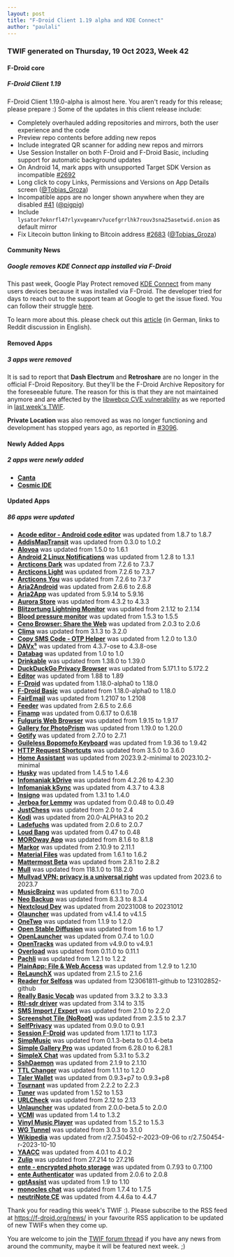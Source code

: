 ```yaml
---
layout: post
title: "F-Droid Client 1.19 alpha and KDE Connect"
author: "paulali"
---
```



### TWIF generated on Thursday, 19 Oct 2023, Week 42


#### F-Droid core
##### F-Droid Client 1.19 
F-Droid Client 1.19.0-alpha is almost here. You aren't ready for this release; please prepare :)
Some of the updates in this client release include:
- Completely overhauled adding repositories and mirrors, both the user experience and the code
- Preview repo contents before adding new repos
- Include integrated QR scanner for adding new repos and mirrors
- Use Session Installer on both F-Droid and F-Droid Basic, including support for
  automatic background updates
- On Android 14, mark apps with unsupported Target SDK Version as incompatible [#2692](https://gitlab.com/fdroid/fdroidclient/-/issues/2692)
- Long click to copy Links, Permissions and Versions on App Details screen ([@Tobias_Groza](https://gitlab.com/Tobias_Groza))
- Incompatible apps are no longer shown anywhere when they are disabled [#41](https://gitlab.com/fdroid/fdroidclient/-/issues/41) ([@pigpig](https://gitlab.com/pigpig))
- Include `lysator7eknrfl47rlyxvgeamrv7ucefgrrlhk7rouv3sna25asetwid.onion` as default mirror
- Fix Litecoin button linking to Bitcoin address [#2683](https://gitlab.com/fdroid/fdroidclient/-/issues/2683) ([@Tobias_Groza](https://gitlab.com/Tobias_Groza))


#### Community News
##### Google removes KDE Connect app installed via F-Droid
This past week, Google Play Protect removed [KDE Connect](https://f-droid.org/packages/org.kde.kdeconnect_tp/) from many users devices because it was installed via F-Droid. The developer tried for days to reach out to the support team at Google to get the issue fixed. You can follow their struggle [here](https://nitter.net/albertvaka/status/1712954968477401478).

To learn more about this. please check out this [article](https://www.golem.de/news/play-protect-google-entfernt-kde-app-aus-f-droid-von-android-smartphones-2310-178521.html) (in German, links to Reddit discussion in English).


#### Removed Apps
##### 3 apps were removed
It is sad to report that **Dash Electrum** and **Retroshare** are no longer in the official F-Droid Repository. 
But they'll be the F-Droid Archive Repository for the foreseeable future.
The reason for this is that they are not maintained anymore and are affected by the [libwebcp CVE vulnerability](https://stackdiary.com/critical-vulnerability-in-webp-codec-cve-2023-4863/) as we reported in [last week's TWIF](https://f-droid.org/2023/10/12/twif-vulnerability-patching-fdroid-client-radiodroid-revival.html).

**Private Location** was also removed as was no longer functioning and development has stopped years ago, as reported in [#3096](https://gitlab.com/fdroid/fdroiddata/-/issues/3096).


#### Newly Added Apps
##### 2 apps were newly added
* **[Canta](https://f-droid.org/packages/org.samo_lego.canta)**
* **[Cosmic IDE](https://f-droid.org/packages/org.cosmicide)**


#### Updated Apps
##### 86 apps were updated
* **[Acode editor - Android code editor](https://f-droid.org/packages/com.foxdebug.acode)** was updated from 1.8.7 to 1.8.7
* **[AddisMapTransit](https://f-droid.org/packages/com.addismaptransit.app)** was updated from 0.3.0 to 1.0.2
* **[Alovoa](https://f-droid.org/packages/com.alovoa.expo)** was updated from 1.5.0 to 1.6.1
* **[Android 2 Linux Notifications](https://f-droid.org/packages/dev.patri9ck.a2ln)** was updated from 1.2.8 to 1.3.1
* **[Arcticons Dark](https://f-droid.org/packages/com.donnnno.arcticons)** was updated from 7.2.6 to 7.3.7
* **[Arcticons Light](https://f-droid.org/packages/com.donnnno.arcticons.light)** was updated from 7.2.6 to 7.3.7
* **[Arcticons You](https://f-droid.org/packages/com.donnnno.arcticons.you)** was updated from 7.2.6 to 7.3.7
* **[Aria2Android](https://f-droid.org/packages/com.gianlu.aria2android)** was updated from 2.6.6 to 2.6.8
* **[Aria2App](https://f-droid.org/packages/com.gianlu.aria2app)** was updated from 5.9.14 to 5.9.16
* **[Aurora Store](https://f-droid.org/packages/com.aurora.store)** was updated from 4.3.2 to 4.3.3
* **[Blitzortung Lightning Monitor](https://f-droid.org/packages/org.blitzortung.android.app)** was updated from 2.1.12 to 2.1.14
* **[Blood pressure monitor](https://f-droid.org/packages/com.derdilla.bloodPressureApp)** was updated from 1.5.3 to 1.5.5
* **[Ceno Browser: Share the Web](https://f-droid.org/packages/ie.equalit.ceno)** was updated from 2.0.3 to 2.0.6
* **[Clima](https://f-droid.org/packages/co.prestosole.clima)** was updated from 3.1.3 to 3.2.0
* **[Copy SMS Code - OTP Helper](https://f-droid.org/packages/io.github.jd1378.otphelper)** was updated from 1.2.0 to 1.3.0
* **[DAVx⁵](https://f-droid.org/packages/at.bitfire.davdroid)** was updated from 4.3.7-ose to 4.3.8-ose
* **[Databag](https://f-droid.org/packages/com.databag)** was updated from 1.0 to 1.0
* **[Drinkable](https://f-droid.org/packages/com.moimob.drinkable)** was updated from 1.38.0 to 1.39.0
* **[DuckDuckGo Privacy Browser](https://f-droid.org/packages/com.duckduckgo.mobile.android)** was updated from 5.171.1 to 5.172.2
* **[Editor](https://f-droid.org/packages/org.billthefarmer.editor)** was updated from 1.88 to 1.89
* **[F-Droid](https://f-droid.org/packages/org.fdroid.fdroid)** was updated from 1.18.0-alpha0 to 1.18.0
* **[F-Droid Basic](https://f-droid.org/packages/org.fdroid.basic)** was updated from 1.18.0-alpha0 to 1.18.0
* **[FairEmail](https://f-droid.org/packages/eu.faircode.email)** was updated from 1.2107 to 1.2108
* **[Feeder](https://f-droid.org/packages/com.nononsenseapps.feeder)** was updated from 2.6.5 to 2.6.6
* **[Finamp](https://f-droid.org/packages/com.unicornsonlsd.finamp)** was updated from 0.6.17 to 0.6.18
* **[Fulguris Web Browser](https://f-droid.org/packages/net.slions.fulguris.full.fdroid)** was updated from 1.9.15 to 1.9.17
* **[Gallery for PhotoPrism](https://f-droid.org/packages/ua.com.radiokot.photoprism)** was updated from 1.19.0 to 1.20.0
* **[Gotify](https://f-droid.org/packages/com.github.gotify)** was updated from 2.7.0 to 2.7.1
* **[Guileless Bopomofo Keyboard](https://f-droid.org/packages/org.ghostsinthelab.apps.guilelessbopomofo)** was updated from 1.9.36 to 1.9.42
* **[HTTP Request Shortcuts](https://f-droid.org/packages/ch.rmy.android.http_shortcuts)** was updated from 3.5.0 to 3.6.0
* **[Home Assistant](https://f-droid.org/packages/io.homeassistant.companion.android.minimal)** was updated from 2023.9.2-minimal to 2023.10.2-minimal
* **[Husky](https://f-droid.org/packages/su.xash.husky)** was updated from 1.4.5 to 1.4.6
* **[Infomaniak kDrive](https://f-droid.org/packages/com.infomaniak.drive)** was updated from 4.2.26 to 4.2.30
* **[Infomaniak kSync](https://f-droid.org/packages/com.infomaniak.sync)** was updated from 4.3.7 to 4.3.8
* **[Insigno](https://f-droid.org/packages/org.mindshub.insigno)** was updated from 1.3.1 to 1.4.0
* **[Jerboa for Lemmy](https://f-droid.org/packages/com.jerboa)** was updated from 0.0.48 to 0.0.49
* **[JustChess](https://f-droid.org/packages/com.alaskalinuxuser.justchess)** was updated from 2.0 to 2.4
* **[Kodi](https://f-droid.org/packages/org.xbmc.kodi)** was updated from 20.0-ALPHA3 to 20.2
* **[Ladefuchs](https://f-droid.org/packages/app.ladefuchs.android)** was updated from 2.0.6 to 2.0.7
* **[Loud Bang](https://f-droid.org/packages/aq.metallists.loudbang)** was updated from 0.47 to 0.48
* **[MOROway App](https://f-droid.org/packages/de.moroway.oc)** was updated from 8.1.6 to 8.1.8
* **[Markor](https://f-droid.org/packages/net.gsantner.markor)** was updated from 2.10.9 to 2.11.1
* **[Material Files](https://f-droid.org/packages/me.zhanghai.android.files)** was updated from 1.6.1 to 1.6.2
* **[Mattermost Beta](https://f-droid.org/packages/com.mattermost.rnbeta)** was updated from 2.8.1 to 2.8.2
* **[Mull](https://f-droid.org/packages/us.spotco.fennec_dos)** was updated from 118.1.0 to 118.2.0
* **[Mullvad VPN: privacy is a universal right](https://f-droid.org/packages/net.mullvad.mullvadvpn)** was updated from 2023.6 to 2023.7
* **[MusicBrainz](https://f-droid.org/packages/org.metabrainz.android)** was updated from 6.1.1 to 7.0.0
* **[Neo Backup](https://f-droid.org/packages/com.machiav3lli.backup)** was updated from 8.3.3 to 8.3.4
* **[Nextcloud Dev](https://f-droid.org/packages/com.nextcloud.android.beta)** was updated from 20231008 to 20231012
* **[Olauncher](https://f-droid.org/packages/app.olauncher)** was updated from v4.1.4 to v4.1.5
* **[OneTwo](https://f-droid.org/packages/com.nicue.onetwo)** was updated from 1.1.9 to 1.2.0
* **[Open Stable Diffusion](https://f-droid.org/packages/com.openstablediffusion)** was updated from 1.6 to 1.7
* **[OpenLauncher](https://f-droid.org/packages/com.benny.openlauncher)** was updated from 0.7.4 to 1.0.0
* **[OpenTracks](https://f-droid.org/packages/de.dennisguse.opentracks)** was updated from v4.9.0 to v4.9.1
* **[Overload](https://f-droid.org/packages/cloud.pablos.overload)** was updated from 0.11.0 to 0.11.1
* **[Pachli](https://f-droid.org/packages/app.pachli)** was updated from 1.2.1 to 1.2.2
* **[PlainApp: File & Web Access](https://f-droid.org/packages/com.ismartcoding.plain)** was updated from 1.2.9 to 1.2.10
* **[ReLaunchX](https://f-droid.org/packages/com.gacode.relaunchx)** was updated from 2.1.5 to 2.1.6
* **[Reader for Selfoss](https://f-droid.org/packages/bou.amine.apps.readerforselfossv2.android)** was updated from 123061811-github to 123102852-github
* **[Really Basic Vocab](https://f-droid.org/packages/de.herrmann_engel.rbv)** was updated from 3.3.2 to 3.3.3
* **[Rtl-sdr driver](https://f-droid.org/packages/marto.rtl_tcp_andro)** was updated from 3.14 to 3.15
* **[SMS Import / Export](https://f-droid.org/packages/com.github.tmo1.sms_ie)** was updated from 2.1.0 to 2.2.0
* **[Screenshot Tile (NoRoot)](https://f-droid.org/packages/com.github.cvzi.screenshottile)** was updated from 2.3.5 to 2.3.7
* **[SelfPrivacy](https://f-droid.org/packages/pro.kherel.selfprivacy)** was updated from 0.9.0 to 0.9.1
* **[Session F-Droid](https://f-droid.org/packages/network.loki.messenger.fdroid)** was updated from 1.17.1 to 1.17.3
* **[SimpMusic](https://f-droid.org/packages/com.maxrave.simpmusic)** was updated from 0.1.3-beta to 0.1.4-beta
* **[Simple Gallery Pro](https://f-droid.org/packages/com.simplemobiletools.gallery.pro)** was updated from 6.28.0 to 6.28.1
* **[SimpleX Chat](https://f-droid.org/packages/chat.simplex.app)** was updated from 5.3.1 to 5.3.2
* **[SshDaemon](https://f-droid.org/packages/com.daemon.ssh)** was updated from 2.1.9 to 2.1.10
* **[TTL Changer](https://f-droid.org/packages/com.mrsep.ttlchanger)** was updated from 1.1.1 to 1.2.0
* **[Taler Wallet](https://f-droid.org/packages/net.taler.wallet.fdroid)** was updated from 0.9.3+p7 to 0.9.3+p8
* **[Tournant](https://f-droid.org/packages/eu.zimbelstern.tournant)** was updated from 2.2.2 to 2.2.3
* **[Tuner](https://f-droid.org/packages/org.billthefarmer.tuner)** was updated from 1.52 to 1.53
* **[URLCheck](https://f-droid.org/packages/com.trianguloy.urlchecker)** was updated from 2.12 to 2.13
* **[Unlauncher](https://f-droid.org/packages/com.jkuester.unlauncher)** was updated from 2.0.0-beta.5 to 2.0.0
* **[VCMI](https://f-droid.org/packages/is.xyz.vcmi)** was updated from 1.4 to 1.3.2
* **[Vinyl Music Player](https://f-droid.org/packages/com.poupa.vinylmusicplayer)** was updated from 1.5.2 to 1.5.3
* **[WG Tunnel](https://f-droid.org/packages/com.zaneschepke.wireguardautotunnel)** was updated from 3.0.3 to 3.1.0
* **[Wikipedia](https://f-droid.org/packages/org.wikipedia)** was updated from r/2.7.50452-r-2023-09-06 to r/2.7.50454-r-2023-10-10
* **[YAACC](https://f-droid.org/packages/de.yaacc)** was updated from 4.0.1 to 4.0.2
* **[Zulip](https://f-droid.org/packages/com.zulipmobile)** was updated from 27.214 to 27.216
* **[ente - encrypted photo storage](https://f-droid.org/packages/io.ente.photos.fdroid)** was updated from 0.7.93 to 0.7.100
* **[ente Authenticator](https://f-droid.org/packages/io.ente.auth)** was updated from 2.0.6 to 2.0.8
* **[gptAssist](https://f-droid.org/packages/org.woheller69.gptassist)** was updated from 1.9 to 1.10
* **[monocles chat](https://f-droid.org/packages/de.monocles.chat)** was updated from 1.7.4 to 1.7.5
* **[neutriNote CE](https://f-droid.org/packages/com.appmindlab.nano)** was updated from 4.4.6a to 4.4.7


Thank you for reading this week's TWIF :).
Please subscribe to the RSS feed at https://f-droid.org/news/ in your favourite RSS application to be updated of new TWIFs when they come up.


You are welcome to join the [TWIF forum thread](https://forum.f-droid.org/t/new-twif-submission-thread/23546) if you have any news from around the community, maybe it will be featured next week. ;)
